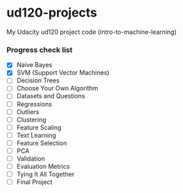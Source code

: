 # ud120-projects

My Udacity ud120 project code (intro-to-machine-learning)

### Progress check list
- [x] Naive Bayes
- [x] SVM (Support Vector Machines)
- [ ] Decision Trees
- [ ] Choose Your Own Algorithm
- [ ] Datasets and Questions
- [ ] Regressions
- [ ] Outliers
- [ ] Clustering
- [ ] Feature Scaling
- [ ] Text Learning
- [ ] Feature Selection
- [ ] PCA
- [ ] Validation
- [ ] Evaluation Metrics
- [ ] Tying It All Together
- [ ] Final Project
